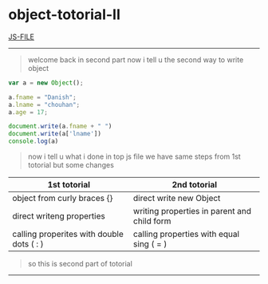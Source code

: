 # object-totorial-II

[JS-FILE](../JS/51-object-totorial-II.js)

---
> welcome back in second part 
now i tell u the second way to write object

```javascript
var a = new Object();

a.fname = "Danish";
a.lname = "chouhan";
a.age = 17;

document.write(a.fname + " ")
document.write(a['lname'])
console.log(a)
```
> now i tell u what i done in top js file 
> we have same steps from 1st totorial 
but some changes

| 1st totorial | 2nd totorial |
|--------------|--------------|
|object from curly braces {} | direct write new Object|
|direct writeng properties | writing properties in parent and child form |
|calling properites with double dots ( : ) | calling properties with equal sing ( = )|

> so this is second part of totorial

----